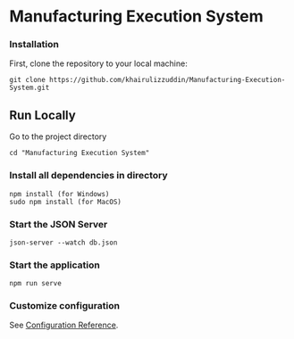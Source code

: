 # Manufacturing Execution System

### Installation
First, clone the repository to your local machine:
```
git clone https://github.com/khairulizzuddin/Manufacturing-Execution-System.git
```

## Run Locally
Go to the project directory
```
cd "Manufacturing Execution System"
```

### Install all dependencies in directory
```
npm install (for Windows)
sudo npm install (for MacOS)
```

### Start the JSON Server
```
json-server --watch db.json
```

### Start the application
```
npm run serve
```

### Customize configuration
See [Configuration Reference](https://cli.vuejs.org/config/).
